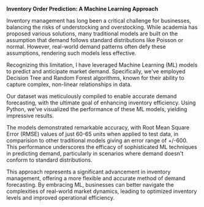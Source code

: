 **Inventory Order Prediction: A Machine Learning Approach**

Inventory management has long been a critical challenge for businesses, balancing the risks of understocking and overstocking. While academia has proposed various solutions, many traditional models are built on the assumption that demand follows standard distributions like Poisson or normal. However, real-world demand patterns often defy these assumptions, rendering such models less effective.

Recognizing this limitation, I have leveraged Machine Learning (ML) models to predict and anticipate market demand. Specifically, we've employed Decision Tree and Random Forest algorithms, known for their ability to capture complex, non-linear relationships in data.

Our dataset was meticulously compiled to enable accurate demand forecasting, with the ultimate goal of enhancing inventory efficiency. Using Python, we've visualized the performance of these ML models, yielding impressive results.

The models demonstrated remarkable accuracy, with Root Mean Square Error (RMSE) values of just 60-65 units when applied to test data, in comparision to other traditional models giving an error range of +/-600. This performance underscores the efficacy of sophisticated ML techniques in predicting demand, particularly in scenarios where demand doesn't conform to standard distributions.

This approach represents a significant advancement in inventory management, offering a more flexible and accurate method of demand forecasting. By embracing ML, businesses can better navigate the complexities of real-world market dynamics, leading to optimized inventory levels and improved operational efficiency.

